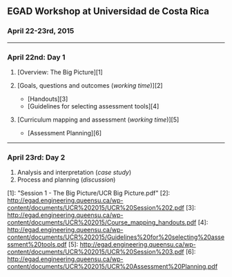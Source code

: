 ## EGAD Workshop at Universidad de Costa Rica
### April 22-23rd, 2015

* * *

### April 22nd: **Day 1**

1.  [Overview: The Big Picture][1]

2.  [Goals, questions and outcomes (*working time*)][2]

    *   [Handouts][3]
    *   [Guidelines for selecting assessment tools][4]

3.  [Curriculum mapping and assessment (*working time*)][5]

    *   [Assessment Planning][6]

* * *

### April 23rd: **Day 2**

1.  Analysis and interpretation (*case study*)
2.  Process and planning (*discussion*)

 [1]: "Session 1 - The Big Picture/UCR Big Picture.pdf"
 [2]: http://egad.engineering.queensu.ca/wp-content/documents/UCR%202015/UCR%20Session%202.pdf
 [3]: http://egad.engineering.queensu.ca/wp-content/documents/UCR%202015/Course_mapping_handouts.pdf
 [4]: http://egad.engineering.queensu.ca/wp-content/documents/UCR%202015/Guidelines%20for%20selecting%20assessment%20tools.pdf
 [5]: http://egad.engineering.queensu.ca/wp-content/documents/UCR%202015/UCR%20Session%203.pdf
 [6]: http://egad.engineering.queensu.ca/wp-content/documents/UCR%202015/UCR%20Assessment%20Planning.pdf
